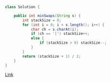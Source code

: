 ```java
class Solution {

    public int minSwaps(String s) {
        int stackSize = 0;
        for (int i = 0; i < s.length(); i++) {
            char ch = s.charAt(i);
            if (ch == '[') stackSize++;
            else {
                if (stackSize > 0) stackSize--;
            }
        }
        return (stackSize + 1) / 2;
    }
}
```

[Link](https://leetcode.com/problems/minimum-number-of-swaps-to-make-the-string-balanced/description/?envType=daily-question&envId=2024-10-08)